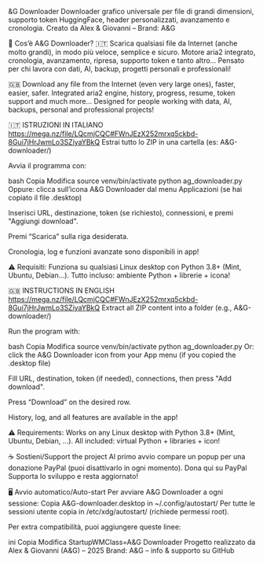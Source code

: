 &G Downloader
Downloader grafico universale per file di grandi dimensioni, supporto token HuggingFace, header personalizzati, avanzamento e cronologia.
Creato da Alex & Giovanni – Brand: A&G

🚀 Cos’è A&G Downloader?
🇮🇹 Scarica qualsiasi file da Internet (anche molto grandi), in modo più veloce, semplice e sicuro.
Motore aria2 integrato, cronologia, avanzamento, ripresa, supporto token e tanto altro…
Pensato per chi lavora con dati, AI, backup, progetti personali e professionali!

🇬🇧 Download any file from the Internet (even very large ones), faster, easier, safer.
Integrated aria2 engine, history, progress, resume, token support and much more…
Designed for people working with data, AI, backups, personal and professional projects!

🇮🇹 ISTRUZIONI IN ITALIANO
https://mega.nz/file/LQcmjCQC#FWnJEzX252mrxq5ckbd-8Gui7jHrJwmLo3SZiyaYBkQ
Estrai tutto lo ZIP in una cartella (es: A&G-downloader/)

Avvia il programma con:

bash
Copia
Modifica
source venv/bin/activate
python ag_downloader.py
Oppure: clicca sull’icona A&G Downloader dal menu Applicazioni (se hai copiato il file .desktop)

Inserisci URL, destinazione, token (se richiesto), connessioni, e premi "Aggiungi download".

Premi “Scarica” sulla riga desiderata.

Cronologia, log e funzioni avanzate sono disponibili in app!

⚠️ Requisiti:
Funziona su qualsiasi Linux desktop con Python 3.8+ (Mint, Ubuntu, Debian…).
Tutto incluso: ambiente Python + librerie + icona!

🇬🇧 INSTRUCTIONS IN ENGLISH
https://mega.nz/file/LQcmjCQC#FWnJEzX252mrxq5ckbd-8Gui7jHrJwmLo3SZiyaYBkQ
Extract all ZIP content into a folder (e.g., A&G-downloader/)

Run the program with:

bash
Copia
Modifica
source venv/bin/activate
python ag_downloader.py
Or: click the A&G Downloader icon from your App menu (if you copied the .desktop file)

Fill URL, destination, token (if needed), connections, then press "Add download".

Press “Download” on the desired row.

History, log, and all features are available in the app!

⚠️ Requirements:
Works on any Linux desktop with Python 3.8+ (Mint, Ubuntu, Debian, ...).
All included: virtual Python + libraries + icon!

☕ Sostieni/Support the project
Al primo avvio compare un popup per una donazione PayPal (puoi disattivarlo in ogni momento).
Dona qui su PayPal
Supporta lo sviluppo e resta aggiornato!

🖥️ Avvio automatico/Auto-start
Per avviare A&G Downloader a ogni sessione:
Copia A&G-downloader.desktop in ~/.config/autostart/
Per tutte le sessioni utente copia in /etc/xdg/autostart/ (richiede permessi root).

Per extra compatibilità, puoi aggiungere queste linee:

ini
Copia
Modifica
StartupWMClass=A&G Downloader
Progetto realizzato da Alex & Giovanni (A&G) – 2025
Brand: A&G – info & supporto su GitHub
